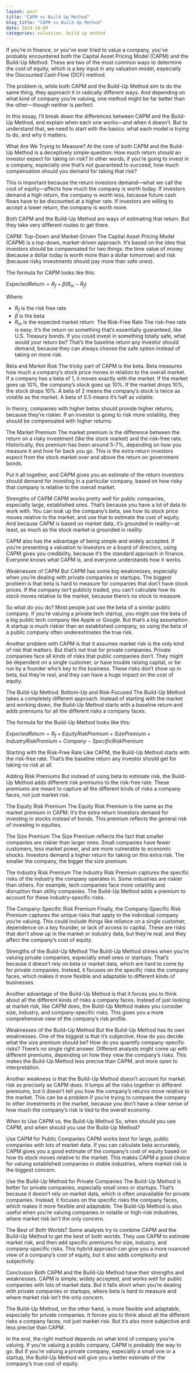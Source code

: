 ```yaml
---
layout: post
title: "CAPM vs Build Up Method"
blog_title: "CAPM vs Build Up Method"
date: 2024-10-09
categories: valuation, build up method
---
```


If you’re in finance, or you’ve ever tried to value a company, you’ve probably encountered both the Capital Asset Pricing Model (CAPM) and the Build-Up Method. These are two of the most common ways to determine the cost of equity, which is a key input in any valuation model, especially the Discounted Cash Flow (DCF) method.

The problem is, while both CAPM and the Build-Up Method aim to do the same thing, they approach it in radically different ways. And depending on what kind of company you’re valuing, one method might be far better than the other—though neither is perfect.

In this essay, I’ll break down the differences between CAPM and the Build-Up Method, and explain when each one works—and when it doesn’t. But to understand that, we need to start with the basics: what each model is trying to do, and why it matters.

What Are We Trying to Measure?
At the core of both CAPM and the Build-Up Method is a deceptively simple question: How much return should an investor expect for taking on risk? In other words, if you’re going to invest in a company, especially one that’s not guaranteed to succeed, how much compensation should you demand for taking that risk?

This is important because the return investors demand—what we call the cost of equity—affects how much the company is worth today. If investors demand a high return, the company is worth less, because future cash flows have to be discounted at a higher rate. If investors are willing to accept a lower return, the company is worth more.

Both CAPM and the Build-Up Method are ways of estimating that return. But they take very different routes to get there.

CAPM: Top-Down and Market-Driven
The Capital Asset Pricing Model (CAPM) is a top-down, market-driven approach. It’s based on the idea that investors should be compensated for two things: the time value of money (because a dollar today is worth more than a dollar tomorrow) and risk (because risky investments should pay more than safe ones).

The formula for CAPM looks like this:

$Expected Return=R_f+\beta(R_m−R_f)$

Where:
- $R_f$ is the risk free rate
- $\beta$ is the beta
- $R_m$ is the expected market return
​
The Risk-Free Rate
The risk-free rate is easy. It’s the return on something that’s essentially guaranteed, like U.S. Treasury bonds. If you could invest in something totally safe, what would your return be? That’s the baseline return any investor should demand, because they can always choose the safe option instead of taking on more risk.

Beta and Market Risk
The tricky part of CAPM is the beta. Beta measures how much a company’s stock price moves in relation to the overall market. If a company has a beta of 1, it moves exactly with the market. If the market goes up 10%, the company’s stock goes up 10%. If the market drops 10%, the stock drops 10%. A beta of 2 means the company’s stock is twice as volatile as the market. A beta of 0.5 means it’s half as volatile.

In theory, companies with higher betas should provide higher returns, because they’re riskier. If an investor is going to risk more volatility, they should be compensated with higher returns.

The Market Premium
The market premium is the difference between the return on a risky investment (like the stock market) and the risk-free rate. Historically, this premium has been around 5-7%, depending on how you measure it and how far back you go. This is the extra return investors expect from the stock market over and above the return on government bonds.

Put it all together, and CAPM gives you an estimate of the return investors should demand for investing in a particular company, based on how risky that company is relative to the overall market.

Strengths of CAPM
CAPM works pretty well for public companies, especially large, established ones. That’s because you have a lot of data to work with. You can look up the company’s beta, see how its stock price moves relative to the market, and use that to estimate the cost of equity. And because CAPM is based on market data, it’s grounded in reality—at least, as much as the stock market is grounded in reality.

CAPM also has the advantage of being simple and widely accepted. If you’re presenting a valuation to investors or a board of directors, using CAPM gives you credibility, because it’s the standard approach in finance. Everyone knows what CAPM is, and everyone understands how it works.

Weaknesses of CAPM
But CAPM has some big weaknesses, especially when you’re dealing with private companies or startups. The biggest problem is that beta is hard to measure for companies that don’t have stock prices. If the company isn’t publicly traded, you can’t calculate how its stock moves relative to the market, because there’s no stock to measure.

So what do you do? Most people just use the beta of a similar public company. If you’re valuing a private tech startup, you might use the beta of a big public tech company like Apple or Google. But that’s a big assumption. A startup is much riskier than an established company, so using the beta of a public company often underestimates the true risk.

Another problem with CAPM is that it assumes market risk is the only kind of risk that matters. But that’s not true for private companies. Private companies face all kinds of risks that public companies don’t. They might be dependent on a single customer, or have trouble raising capital, or be run by a founder who’s key to the business. These risks don’t show up in beta, but they’re real, and they can have a huge impact on the cost of equity.

The Build-Up Method: Bottom-Up and Risk-Focused
The Build-Up Method takes a completely different approach. Instead of starting with the market and working down, the Build-Up Method starts with a baseline return and adds premiums for all the different risks a company faces.

The formula for the Build-Up Method looks like this:

$Expected Return=R_f+Equity Risk Premium+Size Premium+Industry Risk Premium+Company-Specific Risk Premium$

Starting with the Risk-Free Rate
Like CAPM, the Build-Up Method starts with the risk-free rate. That’s the baseline return any investor should get for taking no risk at all.

Adding Risk Premiums
But instead of using beta to estimate risk, the Build-Up Method adds different risk premiums to the risk-free rate. These premiums are meant to capture all the different kinds of risks a company faces, not just market risk.

The Equity Risk Premium
The Equity Risk Premium is the same as the market premium in CAPM. It’s the extra return investors demand for investing in stocks instead of bonds. This premium reflects the general risk of investing in equities.

The Size Premium
The Size Premium reflects the fact that smaller companies are riskier than larger ones. Small companies have fewer customers, less market power, and are more vulnerable to economic shocks. Investors demand a higher return for taking on this extra risk. The smaller the company, the bigger the size premium.

The Industry Risk Premium
The Industry Risk Premium captures the specific risks of the industry the company operates in. Some industries are riskier than others. For example, tech companies face more volatility and disruption than utility companies. The Build-Up Method adds a premium to account for these industry-specific risks.

The Company-Specific Risk Premium
Finally, the Company-Specific Risk Premium captures the unique risks that apply to the individual company you’re valuing. This could include things like reliance on a single customer, dependence on a key founder, or lack of access to capital. These are risks that don’t show up in the market or industry data, but they’re real, and they affect the company’s cost of equity.

Strengths of the Build-Up Method
The Build-Up Method shines when you’re valuing private companies, especially small ones or startups. That’s because it doesn’t rely on beta or market data, which are hard to come by for private companies. Instead, it focuses on the specific risks the company faces, which makes it more flexible and adaptable to different kinds of businesses.

Another advantage of the Build-Up Method is that it forces you to think about all the different kinds of risks a company faces. Instead of just looking at market risk, like CAPM does, the Build-Up Method makes you consider size, industry, and company-specific risks. This gives you a more comprehensive view of the company’s risk profile.

Weaknesses of the Build-Up Method
But the Build-Up Method has its own weaknesses. One of the biggest is that it’s subjective. How do you decide what the size premium should be? How do you quantify company-specific risks? There’s no single right answer. Different analysts might come up with different premiums, depending on how they view the company’s risks. This makes the Build-Up Method less precise than CAPM, and more open to interpretation.

Another weakness is that the Build-Up Method doesn’t account for market risk as precisely as CAPM does. It lumps all the risks together in different premiums, but it doesn’t tell you how the company’s returns move relative to the market. This can be a problem if you’re trying to compare the company to other investments in the market, because you don’t have a clear sense of how much the company’s risk is tied to the overall economy.

When to Use CAPM vs. the Build-Up Method
So, when should you use CAPM, and when should you use the Build-Up Method?

Use CAPM for Public Companies
CAPM works best for large, public companies with lots of market data. If you can calculate beta accurately, CAPM gives you a good estimate of the company’s cost of equity based on how its stock moves relative to the market. This makes CAPM a good choice for valuing established companies in stable industries, where market risk is the biggest concern.

Use the Build-Up Method for Private Companies
The Build-Up Method is better for private companies, especially small ones or startups. That’s because it doesn’t rely on market data, which is often unavailable for private companies. Instead, it focuses on the specific risks the company faces, which makes it more flexible and adaptable. The Build-Up Method is also useful when you’re valuing companies in volatile or high-risk industries, where market risk isn’t the only concern.

The Best of Both Worlds?
Some analysts try to combine CAPM and the Build-Up Method to get the best of both worlds. They use CAPM to estimate market risk, and then add specific premiums for size, industry, and company-specific risks. This hybrid approach can give you a more nuanced view of a company’s cost of equity, but it also adds complexity and subjectivity.

Conclusion
Both CAPM and the Build-Up Method have their strengths and weaknesses. CAPM is simple, widely accepted, and works well for public companies with lots of market data. But it falls short when you’re dealing with private companies or startups, where beta is hard to measure and where market risk isn’t the only concern.

The Build-Up Method, on the other hand, is more flexible and adaptable, especially for private companies. It forces you to think about all the different risks a company faces, not just market risk. But it’s also more subjective and less precise than CAPM.

In the end, the right method depends on what kind of company you’re valuing. If you’re valuing a public company, CAPM is probably the way to go. But if you’re valuing a private company, especially a small one or a startup, the Build-Up Method will give you a better estimate of the company’s true cost of equity.

